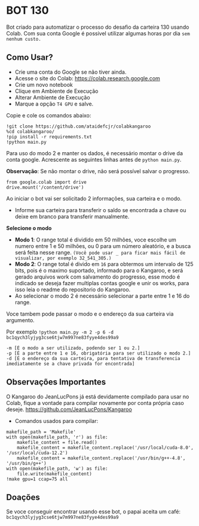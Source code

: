 # BOT 130 

Bot criado para automatizar o processo do desafio da carteira 130 usando Colab. Com sua conta Google é possivel utilizar algumas horas por dia `sem nenhum custo.`

## Como Usar? 
* Crie uma conta do Google se não tiver ainda.
* Acesse o site do Colab: https://colab.research.google.com
* Crie um novo notebook
* Clique em Ambiente de Execução
* Alterar Ambiente de Execução
* Marque a opção `T4 GPU` e salve.

Copie e cole os comandos abaixo:

```
!git clone https://github.com/ataidefcjr/colabkangaroo
%cd colabkangaroo/
!pip install -r requirements.txt
!python main.py
```
Para uso do modo 2 e manter os dados, é necessário montar o drive da conta google. Acrescente as seguintes linhas antes de `python main.py`.

**Observação**: Se não montar o drive, não será possível salvar o progresso.
```
from google.colab import drive
drive.mount('/content/drive')
```


Ao iniciar o bot vai ser solicitado 2 informações, sua carteira e o modo.
* Informe sua carteira para transferir o saldo se encontrada a chave ou deixe em branco para transferir manualmente.

**Selecione o modo**
* **Modo 1**: O range total é dividido em 50 milhões, voce escolhe um numero entre 1 e 50 milhões, ou 0 para um número aleatório, e a busca será feita nesse range. `(Você pode usar _ para ficar mais fácil de visualizar, por exemplo 32_541_305.)`
* **Modo 2**: O range total é divido em `16` para obtermos um intervalo de 125 bits, pois é o maximo suportado, informado para o Kangaroo, e será gerado arquivos work com salvamento do progresso, esse modo é indicado se deseja fazer multiplas contas google e unir os works, para isso leia o readme do repositorio do Kangaroo.
* Ao selecionar o modo 2 é necessário selecionar a parte entre 1 e 16 do range. 


Voce tambem pode passar o modo e o endereço da sua carteira via argumento. 

Por exemplo `!python main.py -m 2 -p 6 -d bc1qych3lyjyg3cse6tjw7m997ne83fyye4des99a9`
```
-m [É o modo a ser utilizado, podendo ser 1 ou 2.]
-p [É a parte entre 1 e 16, obrigatória para ser utilizado o modo 2.]
-d [É o endereço da sua carteira, para tentativa de transferencia imediatamente se a chave privada for encontrada]
```
   

## Observações Importantes

O Kangaroo do JeanLucPons já está devidamente compilado para usar no Colab, fique a vontade para compilar novamente por conta própria caso deseje. https://github.com/JeanLucPons/Kangaroo

* Comandos usados para compilar:
```
makefile_path = 'Makefile'
with open(makefile_path, 'r') as file:
    makefile_content = file.read()
    makefile_content = makefile_content.replace('/usr/local/cuda-8.0', '/usr/local/cuda-12.2')
    makefile_content = makefile_content.replace('/usr/bin/g++-4.8', '/usr/bin/g++')
with open(makefile_path, 'w') as file:
    file.write(makefile_content)
!make gpu=1 ccap=75 all
```
## Doações 

Se voce conseguir encontrar usando esse bot, o papai aceita um café: `bc1qych3lyjyg3cse6tjw7m997ne83fyye4des99a9`